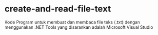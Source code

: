# create-and-read-file-text
Kode Program untuk membuat dan membaca file teks (.txt) dengan menggunakan .NET 
Tools yang disarankan adalah Microsoft Visual Studio
